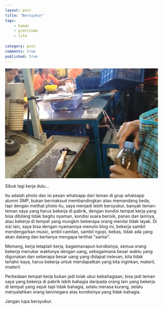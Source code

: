 ```yaml
---
layout: post
title: "Bersyukur"
tags: 
    - human
    - gratitude
    - life

category: post
comments: true
published: true
---
```


[![bekerja bersyukur](/images/posts/bekerja-bersyukur-small.jpg)](/images/posts/bekerja-bersyukur.jpeg)
<div class="image-caption">Sibuk lagi kerja dulu...</div>

Itu adalah photo dan isi pesan whatsapp dari teman di grup whatsapp alumni SMP, bukan bermaksud membandingkan atau memandang beda, tapi dengan melihat photo itu, saya menjadi lebih bersyukur, banyak teman-teman saya yang harus bekerja di pabrik, dengan kondisi tempat kerja yang bisa dibilang tidak begitu nyaman, kondisi suara berisik, panas dan lainnya, atau bekerja di tempat yang mungkin beberapa orang menilai tidak layak.
Di sisi lain, saya bisa dengan nyamannya menulis blog ini, bekerja sambil mendengarkan music, ambil camilan, sambil ngopi, bebas, tidak ada yang akan datang dan bertanya mengapa terlihat "santai".
<!--more-->
Memang, kerja tetaplah kerja, bagaimanapun kondisinya, semua orang bekerja menukar waktunya dengan uang, sebagaimana besar waktu yang digunakan dan seberapa besar uang yang didapat irelevan, kita tidak terlahir kaya, harus bekerja untuk mendapatkan yang kita inginkan, materil, imateril.

Perbedaan tempat kerja bukan jadi tolak ukur kebahagiaan, bisa jadi teman saya yang bekerja di pabrik lebih bahagia daripada orang lain yang bekerja di tempat yang sejuk tapi tidak bahagia, selalu merasa kurang, selalu menyalahkan orang lain/negara atas kondisinya yang tidak bahagia.

Jangan lupa bersyukur.
